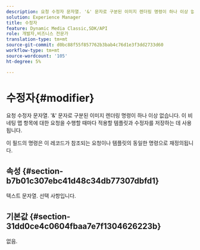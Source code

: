 ```yaml
---
description: 요청 수정자 문자열. '&' 문자로 구분된 이미지 렌더링 명령이 하나 이상 없습니다. 이 비네팅 맵 항목에 대한 요청을 수행할 때마다 적용할 템플릿과 수정자를 저장하는 데 사용됩니다.
solution: Experience Manager
title: 수정자
feature: Dynamic Media Classic,SDK/API
role: 개발자,비즈니스 전문가
translation-type: tm+mt
source-git-commit: d0bc88f55f857762b3bab4c76d1e3f3dd2733d60
workflow-type: tm+mt
source-wordcount: '105'
ht-degree: 5%

---
```



# 수정자{#modifier}

요청 수정자 문자열. &#39;&amp;&#39; 문자로 구분된 이미지 렌더링 명령이 하나 이상 없습니다. 이 비네팅 맵 항목에 대한 요청을 수행할 때마다 적용할 템플릿과 수정자를 저장하는 데 사용됩니다.

이 필드의 명령은 이 레코드가 참조되는 요청이나 템플릿의 동일한 명령으로 재정의됩니다.

## 속성 {#section-b7b01c307ebc41d48c34db77307dbfd1}

텍스트 문자열. 선택 사항입니다.

## 기본값 {#section-31dd0ce4c0604fbaa7e7f1304626223b}

없음.
